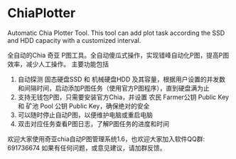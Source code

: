 # ChiaPlotter
Automatic Chia Plotter Tool. This tool can add plot task according the SSD and HDD capacity with a customized interval.

全自动的Chia 奇亚 P图工具。全自动傻瓜式操作，实现错峰自动化P图，提高P图效率，减少人工操作。
主要功能包括
1. 自动探测 固态硬盘SSD 和 机械硬盘HDD 及其容量，根据用户设置的并发数和间隔时间，启动添加P图任务（使用官方P图程序），直到硬盘满为止
2. 支持无钱包P图，只需要安装官方Chia，并设置 农民 Farmer公钥 Public Key 和 矿池 Pool 公钥 Public Key，确保绝对的安全
3. 可以随时停止自动P图，以便维护电脑或重启电脑
4. 双击对应任务查看P图日志，了解P图任务的进度和时间

欢迎大家使用奇亚chia自动P图管理系统1.6，也欢迎大家加入软件QQ群: 691736674
如果有任何问题，或意见建议，请加群反馈。
